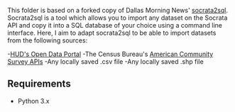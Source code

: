 This folder is based on a forked copy of Dallas Morning News' [socrata2sql](https://github.com/DallasMorningNews/socrata2sql). Socrata2sql is a tool which allows you to import any dataset on the Socrata API and copy it into a SQL database of your choice using a command line interface. Here, I aim to adapt socrata2sql to be able to import datasets from the following sources:

-[HUD's Open Data Portal](https://hudgis-hud.opendata.arcgis.com/)
-The Census Bureau's [American Community Survey APIs](https://www.census.gov/data/developers/data-sets.html)
-Any locally saved .csv file
-Any locally saved .shp file

## Requirements

- Python 3.x